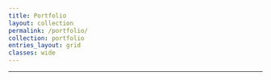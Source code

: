 ```yaml
---
title: Portfolio
layout: collection
permalink: /portfolio/
collection: portfolio
entries_layout: grid
classes: wide
---
```


---